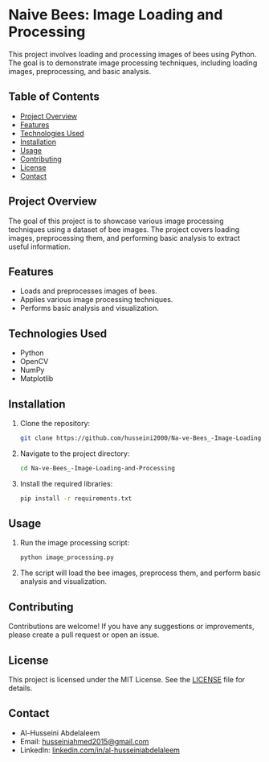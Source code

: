 # Naive Bees: Image Loading and Processing

This project involves loading and processing images of bees using Python. The goal is to demonstrate image processing techniques, including loading images, preprocessing, and basic analysis.

## Table of Contents

- [Project Overview](#project-overview)
- [Features](#features)
- [Technologies Used](#technologies-used)
- [Installation](#installation)
- [Usage](#usage)
- [Contributing](#contributing)
- [License](#license)
- [Contact](#contact)

## Project Overview

The goal of this project is to showcase various image processing techniques using a dataset of bee images. The project covers loading images, preprocessing them, and performing basic analysis to extract useful information.

## Features

- Loads and preprocesses images of bees.
- Applies various image processing techniques.
- Performs basic analysis and visualization.

## Technologies Used

- Python
- OpenCV
- NumPy
- Matplotlib

## Installation

1. Clone the repository:
    ```bash
    git clone https://github.com/husseini2000/Na-ve-Bees_-Image-Loading-and-Processing.git
    ```
2. Navigate to the project directory:
    ```bash
    cd Na-ve-Bees_-Image-Loading-and-Processing
    ```
3. Install the required libraries:
    ```bash
    pip install -r requirements.txt
    ```

## Usage

1. Run the image processing script:
    ```bash
    python image_processing.py
    ```
2. The script will load the bee images, preprocess them, and perform basic analysis and visualization.

## Contributing

Contributions are welcome! If you have any suggestions or improvements, please create a pull request or open an issue.

## License

This project is licensed under the MIT License. See the [LICENSE](LICENSE) file for details.

## Contact

- Al-Husseini Abdelaleem
- Email: [husseiniahmed2015@gmail.com](mailto:husseiniahmed2015@gmail.com)
- LinkedIn: [linkedin.com/in/al-husseiniabdelaleem](https://linkedin.com/in/al-husseiniabdelaleem)
